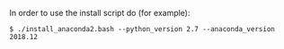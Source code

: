In order to use the install script do (for example):

```
$ ./install_anaconda2.bash --python_version 2.7 --anaconda_version 2018.12
```
